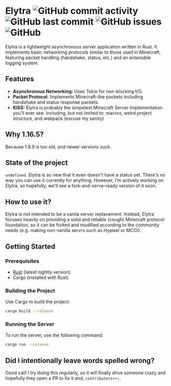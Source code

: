 ﻿# Elytra ![GitHub commit activity](https://img.shields.io/github/commit-activity/w/MatinDevsHere/Elytra?style=flat-square) ![GitHub last commit](https://img.shields.io/github/last-commit/MatinDevsHere/Elytra?style=flat-square) ![GitHub issues](https://img.shields.io/github/issues/MatinDevsHere/Elytra?style=flat-square) ![GitHub](https://img.shields.io/github/license/MatinDevsHere/Elytra?style=flat-square)

Elytra is a lightweight asynchronous server application written in Rust. It implements basic networking protocols
similar to those used in Minecraft, featuring packet handling (handshake, status, etc.) and an extensible logging
system.

## Features

- **Asynchronous Networking:** Uses Tokio for non-blocking I/O.
- **Packet Protocol:** Implements Minecraft-like packets including handshake and status response packets.
- **KISS:** Elytra is probably the simpelest Minecraft Server Implementation you'll ever see. Including, but not limited
  to: macros, weird project structure, and webpack (excuse my sanity)

## Why 1.16.5?
Because 1.8.9 is too old, and newer versions suck.

## State of the project

`undefined`. Elytra is so new that it even doesn't have a status yet. There's no way you can use it currently for
anything. However, I'm actively working on Elytra, so hopefully, we'll see a fork-and-serve-ready version of it soon.

## How to use it?

Elytra is not intended to be a vanila server replacement. Instead, Elytra focuses heavily on providing a solid and reliable (cough) Minecraft protocol foundation, so it can be forked and modified according to the community needs (e.g. making non-vanilla servrs such as Hypixel or MCCI).

## Getting Started

### Prerequisites

- [Rust](https://www.rust-lang.org/) (latest nightly version)
- Cargo (installed with Rust)

### Building the Project

Use Cargo to build the project:

```bash
cargo build --release
```

### Running the Server

To run the server, use the following command:

```bash
cargo run --release
```

## Did I intentionally leave words spelled wrong?

Good call! I try doing this regularly, so it will finally drive someone crazy and hopefully they open a PR to fix it and, `contributors++;`.
